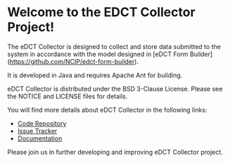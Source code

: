 Welcome to the EDCT Collector Project!
=========================================

The eDCT Collector is designed to collect and store data submitted to the system in accordance with the model 
designed in [eDCT Form Builder] (https://github.com/NCIP/edct-form-builder).  

It is developed in Java and requires Apache Ant for building.

eDCT Collector is distributed under the BSD 3-Clause License. Please see the NOTICE and LICENSE files for details.

You will find more details about eDCT Collector in the following links:


 * [Code Repository](https://github.com/NCIP/edct-collector)
 * [Issue Tracker](https://tracker.nci.nih.gov/browse/EDCT)
 * [Documentation](https://wiki.nci.nih.gov/x/KgawB)
 
 
Please join us in further developing and improving eDCT Collector project.

